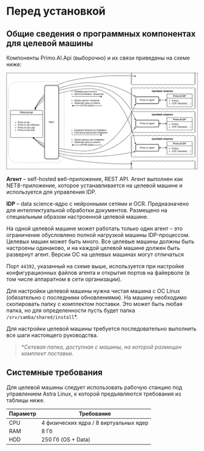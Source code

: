 # Перед установкой

## Общие сведения о программных компонентах для целевой машины

Компоненты Primo.AI.Api (выборочно) и их связи приведены на схеме ниже:

![Компоненты Primo.AI.Api и целевые машины](<../../../../.gitbook/assets1/primo-ai/install/components-and-machines-scheme.png>)

**Агент** – self-hosted веб-приложение, REST API. Агент выполнен как NET8-приложение, которое устанавливается на целевой машине и используется для управления IDP.

**IDP** – data science-ядро с нейронными сетями и OCR. Предназначено для интеллектуальной обработки документов. Размещено на специальным образом настроенной целевой машине.

На одной целевой машине может работать только один агент – это ограничение обусловлено полной нагрузкой машины IDP-процессом. Целевых машин может быть много. Все целевые машины должны быть настроены одинаково, и на каждой целевой машине должен быть развернут агент. Версии ОС на целевых машинах могут отличаться

Порт `44392`, указанный на схеме выше, используется при настройке конфигурационных файлов агента и открытия портов на файерволе (в том числе аппаратном в сети организации). 

Для настройки целевой машины нужна чистая машина с ОС Linux (обязательно с последними обновлениями). На машину необходимо скопировать папку с комплектом поставки. Это может быть любая папка, но для определенности пусть будет папка `/srv/samba/shared/install`*.

Для настройки целевой машины требуется последовательно выполнить все шаги настоящего руководства.

> \**Сетевая папка, доступная с машины, на которой размещен комплект поставки.* 



## Системные требования
Для целевой машины следует использовать рабочую станцию под управлением Astra Linux, к которой предъявляются требования из таблицы ниже.

| Параметр        | Требование                             | 
| --------------- | -------------------------------------- | 
| CPU             | 4 физических ядра / 8 виртуальных ядер | 
| RAM             | 8 Гб	                               |  
| HDD             | 250 Гб (OS + Data)	                   |  


